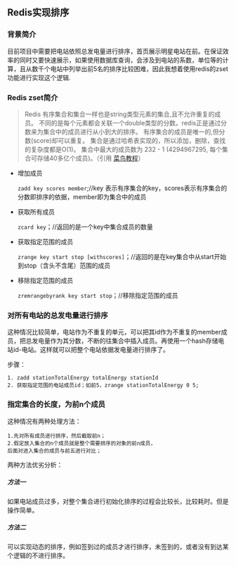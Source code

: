 ## Redis实现排序 ##


### 背景简介 ###

目前项目中需要把电站依照总发电量进行排序，首页展示明星电站在前。在保证效率的同时又要快速展示，如果使用数据库查询，会涉及到电站的系数，单位等的计算，且从数千个电站中列举出前5名的排序比较困难，因此我想着使用redis的zset功能进行实现这个逻辑.


### Redis zset简介 ###

>Redis 有序集合和集合一样也是string类型元素的集合,且不允许重复的成员。
不同的是每个元素都会关联一个double类型的分数。redis正是通过分数来为集合中的成员进行从小到大的排序。
有序集合的成员是唯一的,但分数(score)却可以重复。
集合是通过哈希表实现的，所以添加，删除，查找的复杂度都是O(1)。 集合中最大的成员数为 232 - 1 (4294967295, 每个集合可存储40多亿个成员)。（引用 [菜鸟教程](http://www.runoob.com/redis/redis-sorted-sets.html)）

- 增加成员

	`zadd key scores member`;//key 表示有序集合的key，scores表示有序集合的分数即排序的依据，member即为集合中的成员
- 获取所有成员

	`zcard key`；//返回的是一个key中集合成员的数量
- 获取指定范围的成员

	`zrange key start stop [withscores]`；//返回的是在key集合中从start开始到stop（含头不含尾）范围的成员
- 移除指定范围的成员
	
	`zremrangebyrank key start stop`；//移除指定范围的成员


### 对所有电站的总发电量进行排序 ###

这种情况比较简单，电站作为不重复的单元，可以把其id作为不重复的member成员，把总发电量作为其分数，不断的往集合中插入成员。再使用一个hash存储电站id-电站。这样就可以把整个电站依据发电量进行排序了。

步骤：

	1. zadd stationTotalEnergy totalEnergy stationId
	2. 获取指定范围的电站成员id；如前5，zrange stationTotalEnergy 0 5;

### 指定集合的长度，为前n个成员 ###

这种情况有两种处理方法：
	
	1.先对所有成员进行排序，然后截取前n；
	2.假定放入集合的n个成员就是整个需要排序的对象的前n成员，
  	后面对进入集合的成员与前五进行对比；

两种方法优劣分析：

##### 方法一 #####
如果电站成员过多，对整个集合进行初始化排序的过程会比较长，比较耗时。但是操作简单。

##### 方法二 #####
可以实现动态的排序，例如签到过的成员才进行排序，未签到的，或者没有到达某个逻辑的不进行排序。